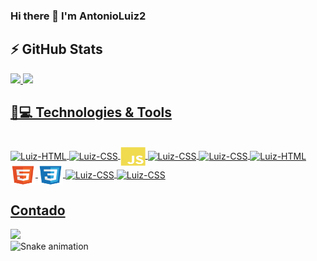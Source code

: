 ### Hi there 👋 I'm AntonioLuiz2

<!--
**Antonioluiz2/antonioluiz2** is a ✨ _special_ ✨ repository because its `README.md` (this file) appears on your GitHub profile.

Here are some ideas to get you started:

- 🔭 Trabalhando com Bak-End
- 🌱 Estudando novas tecnologias...
- 👯 I’m looking to collaborate on ...
- 🤔 I’m looking for help with ...
- 💬 Ask me about ...
- 📫 How to reach me: ...
- 😄 Pronouns: ...
- ⚡ Fun fact: ...
-->
##
<h2>⚡ GitHub Stats</h2>
<div>
  <a href="https://beacons.ai/Antonioluiz2">
  <img height="180em" src="https://github-readme-stats.vercel.app/api?username=antonioluiz2&show_icons=true&theme=dark&include_all_commits=true&count_private=true"/>
  <img height="180em" src="https://github-readme-stats.vercel.app/api/top-langs/?username=antonioluiz2&layout=compact&langs_count=16&theme=dark"/>
</div>
<h2>🚀💻 Technologies & Tools </h2>
<div style="display: inline_block"><br>
  
  <img align="center" alt="Luiz-HTML" height="30" width="40" src="https://cdn.jsdelivr.net/gh/devicons/devicon/icons/java/java-original-wordmark.svg" />
  <img align="center" alt="Luiz-CSS" height="30" width="40"src="https://cdn.jsdelivr.net/gh/devicons/devicon/icons/mysql/mysql-original-wordmark.svg" />
  <img align="center" alt="Luiz-Js" height="30" width="40" src="https://raw.githubusercontent.com/devicons/devicon/master/icons/javascript/javascript-plain.svg">
  <img align="center" alt="Luiz-CSS" height="30" width="40"src="https://cdn.jsdelivr.net/gh/devicons/devicon/icons/nodejs/nodejs-original-wordmark.svg" />
  <img align="center" alt="Luiz-CSS" height="30" width="40"src="https://cdn.jsdelivr.net/gh/devicons/devicon/icons/spring/spring-original-wordmark.svg" />
   <img align="center" alt="Luiz-HTML" height="30" width="40" src="https://cdn.jsdelivr.net/gh/devicons/devicon/icons/angularjs/angularjs-original.svg" />
  <img align="center" alt="Luiz-HTML" height="30" width="40" src="https://raw.githubusercontent.com/devicons/devicon/master/icons/html5/html5-original.svg">
  <img align="center" alt="Luiz-CSS" height="30" width="40" src="https://raw.githubusercontent.com/devicons/devicon/master/icons/css3/css3-original.svg">
  <img align="center" alt="Luiz-CSS" height="30" width="40" src="https://cdn.jsdelivr.net/gh/devicons/devicon/icons/git/git-plain.svg" />
  <img align="center" alt="Luiz-CSS" height="30" width="40" src="https://cdn.jsdelivr.net/gh/devicons/devicon/icons/heroku/heroku-original-wordmark.svg" />
  
</div>
  <h2>Contado</h2>
  <div>

  
  <a href="https://www.linkedin.com/in/antonio-luiz-8a873799" target="_blank"><img src="https://img.shields.io/badge/-LinkedIn-%230077B5?style=for-the-badge&logo=linkedin&logoColor=white" target="_blank"></a>   
    ![Snake animation](https://github.com/rafaballerini2/rafaballerini2/blob/output/github-contribution-grid-snake.svg)
</div>

